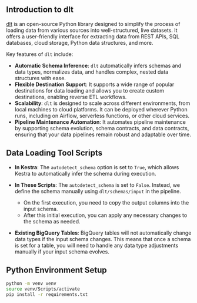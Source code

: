 ## Introduction to dlt

[dlt](https://dlthub.com/) is an open-source Python library designed to simplify the process of loading data from various sources into well-structured, live datasets. It offers a user-friendly interface for extracting data from REST APIs, SQL databases, cloud storage, Python data structures, and more.

Key features of `dlt` include:

- **Automatic Schema Inference**: `dlt` automatically infers schemas and data types, normalizes data, and handles complex, nested data structures with ease.
- **Flexible Destination Support**: It supports a wide range of popular destinations for data loading and allows you to create custom destinations, enabling reverse ETL workflows.
- **Scalability**: `dlt` is designed to scale across different environments, from local machines to cloud platforms. It can be deployed wherever Python runs, including on Airflow, serverless functions, or other cloud services.
- **Pipeline Maintenance Automation**: It automates pipeline maintenance by supporting schema evolution, schema contracts, and data contracts, ensuring that your data pipelines remain robust and adaptable over time.

## Data Loading Tool Scripts

- **In Kestra**: The `autodetect_schema` option is set to `True`, which allows Kestra to automatically infer the schema during execution.
  
- **In These Scripts**: The `autodetect_schema` is set to `False`. Instead, we define the schema manually using `dlt/schemas/input` in the pipeline.  
  - On the first execution, you need to copy the output columns into the input schema.  
  - After this initial execution, you can apply any necessary changes to the schema as needed.

- **Existing BigQuery Tables**: BigQuery tables will not automatically change data types if the input schema changes. This means that once a schema is set for a table, you will need to handle any data type adjustments manually if your input schema evolves.

## Python Environment Setup
```sh
python -m venv venv
source venv/Scripts/activate
pip install -r requirements.txt
```